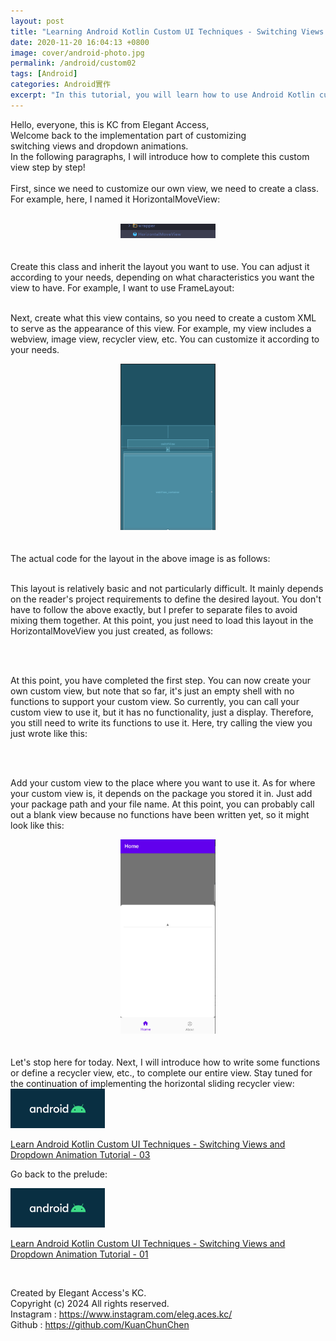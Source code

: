 ```yaml
---
layout: post
title: "Learning Android Kotlin Custom UI Techniques - Switching Views and Dropdown Animation Tutorial - 02"
date: 2020-11-20 16:04:13 +0800
image: cover/android-photo.jpg
permalink: /android/custom02
tags: [Android]
categories: Android實作
excerpt: "In this tutorial, you will learn how to use Android Kotlin custom UI techniques, specifically how to implement switching views and dropdown animations."
---
```


Hello, everyone, this is KC from Elegant Access,<br>
Welcome back to the implementation part of customizing<br>
switching views and dropdown animations.<br>
In the following paragraphs, I will introduce how to complete this custom view step by step!<br>
<br>
First, since we need to customize our own view, we need to create a class. For example, here, I named it HorizontalMoveView:
<br>
<br>

<div align="center">
  <img src="/images/kt-demo-custom/kt-demo-jpg05.png" alt="Cover" width="30%"/>
</div>

<br>
<br>
Create this class and inherit the layout you want to use. You can adjust it according to your needs, depending on what characteristics you want the view to have. For example, I want to use FrameLayout:

<script src="https://gist.github.com/KuanChunChen/99170edc18f10eb9786ed1ef5061a511.js"></script>

<br>
<br>

Next, create what this view contains, so you need to create a custom XML to serve as the appearance of this view. For example, my view includes a webview, image view, recycler view, etc. You can customize it according to your needs.

<div align="center">
  <img src="/images/kt-demo-custom/kt-demo-jpg06.png" alt="Cover" width="30%"/>
</div>

<br>
<br>
The actual code for the layout in the above image is as follows:
<script src="https://gist.github.com/KuanChunChen/2441aae9b1134270fc7cb0968693a4d4.js"></script>

<br>
<br>

This layout is relatively basic and not particularly difficult. It mainly depends on the reader's project requirements to define the desired layout. You don't have to follow the above exactly, but I prefer to separate files to avoid mixing them together. At this point, you just need to load this layout in the HorizontalMoveView you just created, as follows:

<script src="https://gist.github.com/KuanChunChen/30213ecc81d3372c620b05a488ac05e2.js"></script>

<br>
<br>

At this point, you have completed the first step. You can now create your own custom view, but note that so far, it's just an empty shell with no functions to support your custom view. So currently, you can call your custom view to use it, but it has no functionality, just a display. Therefore, you still need to write its functions to use it.
Here, try calling the view you just wrote like this:

<script src="https://gist.github.com/KuanChunChen/ae59cabf7891e07eebd875cc2df612f1.js"></script>

<br>
<br>

Add your custom view to the place where you want to use it. As for where your custom view is, it depends on the package you stored it in. Just add your package path and your file name.
At this point, you can probably call out a blank view because no functions have been written yet, so it might look like this:

<div align="center">
  <img src="/images/kt-demo-custom/kt-demo-jpg07.png" alt="Cover" width="30%"/>
</div>

<br>
<br>
Let's stop here for today. Next, I will introduce how to write some functions or define a recycler view, etc., to complete our entire view.
Stay tuned for the continuation of implementing the horizontal sliding recycler view:

<div class="table_container">
  <a href="{{site.baseurl}}/2020/11/21/android-kotlin-custom-view-03/">
    <img src="/images/cover/android-photo.jpg" alt="Cover" width="30%" >
  </a>

<a href="{{site.baseurl}}/android/custom03">Learn Android Kotlin Custom UI Techniques - Switching Views and Dropdown Animation Tutorial - 03</a>
</div>

Go back to the prelude:

<div class="table_container">
  <a href="{{site.baseurl}}/2020/11/14/android-kotlin-custom-view-01/">
    <img src="/images/cover/android-photo.jpg" alt="Cover" width="30%" >
  </a>

  <a href="{{site.baseurl}}/android/custom01">Learn Android Kotlin Custom UI Techniques - Switching Views and Dropdown Animation Tutorial - 01</a>
</div>

<br>

Created by Elegant Access's KC.<br>
Copyright (c) 2024 All rights reserved.<br>
Instagram  : https://www.instagram.com/eleg.aces.kc/<br>
Github : https://github.com/KuanChunChen<br>
